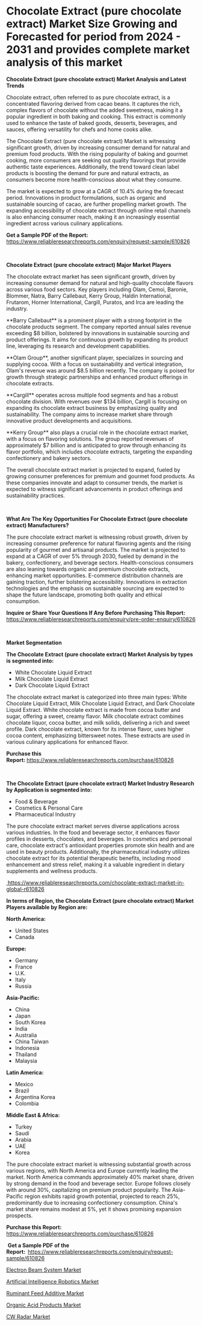 <p><h1>Chocolate Extract (pure chocolate extract) Market Size Growing and Forecasted for period from 2024 - 2031 and provides complete market analysis of this market</h1></p><p><strong>Chocolate Extract (pure chocolate extract) Market Analysis and Latest Trends</strong></p>
<p><p>Chocolate extract, often referred to as pure chocolate extract, is a concentrated flavoring derived from cacao beans. It captures the rich, complex flavors of chocolate without the added sweetness, making it a popular ingredient in both baking and cooking. This extract is commonly used to enhance the taste of baked goods, desserts, beverages, and sauces, offering versatility for chefs and home cooks alike.</p><p>The Chocolate Extract (pure chocolate extract) Market is witnessing significant growth, driven by increasing consumer demand for natural and premium food products. With the rising popularity of baking and gourmet cooking, more consumers are seeking out quality flavorings that provide authentic taste experiences. Additionally, the trend toward clean label products is boosting the demand for pure and natural extracts, as consumers become more health-conscious about what they consume.</p><p>The market is expected to grow at a CAGR of 10.4% during the forecast period. Innovations in product formulations, such as organic and sustainable sourcing of cacao, are further propelling market growth. The expanding accessibility of chocolate extract through online retail channels is also enhancing consumer reach, making it an increasingly essential ingredient across various culinary applications.</p></p>
<p><strong>Get a Sample PDF of the Report:&nbsp;</strong> <a href="https://www.reliableresearchreports.com/enquiry/request-sample/610826?utm_campaign=8&utm_medium=2&utm_source=Github&utm_content=ia&utm_term=29092024&utm_id=chocolate-extract-pure-chocolate-extract">https://www.reliableresearchreports.com/enquiry/request-sample/610826</a></p>
<p>&nbsp;</p>
<p><strong>Chocolate Extract (pure chocolate extract) Major Market Players</strong></p>
<p><p>The chocolate extract market has seen significant growth, driven by increasing consumer demand for natural and high-quality chocolate flavors across various food sectors. Key players including Olam, Cemoi, Baronie, Blommer, Natra, Barry Callebaut, Kerry Group, Haldin International, Frutarom, Horner International, Cargill, Puratos, and Irca are leading the industry.</p><p>**Barry Callebaut** is a prominent player with a strong footprint in the chocolate products segment. The company reported annual sales revenue exceeding $8 billion, bolstered by innovations in sustainable sourcing and product offerings. It aims for continuous growth by expanding its product line, leveraging its research and development capabilities.</p><p>**Olam Group**, another significant player, specializes in sourcing and supplying cocoa. With a focus on sustainability and vertical integration, Olam's revenue was around $8.5 billion recently. The company is poised for growth through strategic partnerships and enhanced product offerings in chocolate extracts.</p><p>**Cargill** operates across multiple food segments and has a robust chocolate division. With revenues over $134 billion, Cargill is focusing on expanding its chocolate extract business by emphasizing quality and sustainability. The company aims to increase market share through innovative product developments and acquisitions.</p><p>**Kerry Group** also plays a crucial role in the chocolate extract market, with a focus on flavoring solutions. The group reported revenues of approximately $7 billion and is anticipated to grow through enhancing its flavor portfolio, which includes chocolate extracts, targeting the expanding confectionery and bakery sectors.</p><p>The overall chocolate extract market is projected to expand, fueled by growing consumer preferences for premium and gourmet food products. As these companies innovate and adapt to consumer trends, the market is expected to witness significant advancements in product offerings and sustainability practices.</p></p>
<p>&nbsp;</p>
<p><strong>What Are The Key Opportunities For Chocolate Extract (pure chocolate extract) Manufacturers?</strong></p>
<p><p>The pure chocolate extract market is witnessing robust growth, driven by increasing consumer preference for natural flavoring agents and the rising popularity of gourmet and artisanal products. The market is projected to expand at a CAGR of over 5% through 2030, fueled by demand in the bakery, confectionery, and beverage sectors. Health-conscious consumers are also leaning towards organic and premium chocolate extracts, enhancing market opportunities. E-commerce distribution channels are gaining traction, further bolstering accessibility. Innovations in extraction technologies and the emphasis on sustainable sourcing are expected to shape the future landscape, promoting both quality and ethical consumption.</p></p>
<p><strong>Inquire or Share Your Questions If Any Before Purchasing This Report:</strong> <a href="https://www.reliableresearchreports.com/enquiry/pre-order-enquiry/610826?utm_campaign=8&utm_medium=2&utm_source=Github&utm_content=ia&utm_term=29092024&utm_id=chocolate-extract-pure-chocolate-extract">https://www.reliableresearchreports.com/enquiry/pre-order-enquiry/610826</a></p>
<p>&nbsp;</p>
<p><strong>Market Segmentation</strong></p>
<p><strong>The Chocolate Extract (pure chocolate extract) Market Analysis by types is segmented into:</strong></p>
<p><ul><li>White Chocolate Liquid Extract</li><li>Milk Chocolate Liquid Extract</li><li>Dark Chocolate Liquid Extract</li></ul></p>
<p><p>The chocolate extract market is categorized into three main types: White Chocolate Liquid Extract, Milk Chocolate Liquid Extract, and Dark Chocolate Liquid Extract. White chocolate extract is made from cocoa butter and sugar, offering a sweet, creamy flavor. Milk chocolate extract combines chocolate liquor, cocoa butter, and milk solids, delivering a rich and sweet profile. Dark chocolate extract, known for its intense flavor, uses higher cocoa content, emphasizing bittersweet notes. These extracts are used in various culinary applications for enhanced flavor.</p></p>
<p><strong>Purchase this Report:&nbsp;</strong><a href="https://www.reliableresearchreports.com/purchase/610826?utm_campaign=8&utm_medium=2&utm_source=Github&utm_content=ia&utm_term=29092024&utm_id=chocolate-extract-pure-chocolate-extract">https://www.reliableresearchreports.com/purchase/610826</a></p>
<p>&nbsp;</p>
<p><strong>The Chocolate Extract (pure chocolate extract) Market Industry Research by Application is segmented into:</strong></p>
<p><ul><li>Food & Beverage</li><li>Cosmetics & Personal Care</li><li>Pharmaceutical Industry</li></ul></p>
<p><p>The pure chocolate extract market serves diverse applications across various industries. In the food and beverage sector, it enhances flavor profiles in desserts, chocolates, and beverages. In cosmetics and personal care, chocolate extract's antioxidant properties promote skin health and are used in beauty products. Additionally, the pharmaceutical industry utilizes chocolate extract for its potential therapeutic benefits, including mood enhancement and stress relief, making it a valuable ingredient in dietary supplements and wellness products.</p></p>
<p><a href="https://www.reliableresearchreports.com/chocolate-extract-market-in-global-r610826?utm_campaign=8&utm_medium=2&utm_source=Github&utm_content=ia&utm_term=29092024&utm_id=chocolate-extract-pure-chocolate-extract">&nbsp;https://www.reliableresearchreports.com/chocolate-extract-market-in-global-r610826</a></p>
<p><strong>In terms of Region, the Chocolate Extract (pure chocolate extract) Market Players available by Region are:</strong></p>
<p>
    <p> <strong> North America: </strong>
        <ul>
            <li>United States</li>
            <li>Canada</li>
        </ul>
        </p> 
    <p> <strong> Europe: </strong>
        <ul>
            <li>Germany</li>
            <li>France</li>
            <li>U.K.</li>
            <li>Italy</li>
            <li>Russia</li>
        </ul>
        </p> 
    <p> <strong> Asia-Pacific: </strong>
        <ul>
            <li>China</li>
            <li>Japan</li>
            <li>South Korea</li>
            <li>India</li>
            <li>Australia</li>
            <li>China Taiwan</li>
            <li>Indonesia</li>
            <li>Thailand</li>
            <li>Malaysia</li>
        </ul>
        </p> 
    <p> <strong> Latin America: </strong>
        <ul>
            <li>Mexico</li>
            <li>Brazil</li>
            <li>Argentina Korea</li>
            <li>Colombia</li>
        </ul>
        </p> 
    <p> <strong> Middle East & Africa: </strong>
        <ul>
            <li>Turkey</li>
            <li>Saudi</li>
            <li>Arabia</li>
            <li>UAE</li>
            <li>Korea</li>
        </ul>
    </p>
    </p>
<p><p>The pure chocolate extract market is witnessing substantial growth across various regions, with North America and Europe currently leading the market. North America commands approximately 40% market share, driven by strong demand in the food and beverage sector. Europe follows closely with around 30%, capitalizing on premium product popularity. The Asia-Pacific region exhibits rapid growth potential, projected to reach 25%, predominantly due to increasing confectionery consumption. China's market share remains modest at 5%, yet it shows promising expansion prospects.</p></p>
<p><strong>Purchase this Report: </strong><a href="https://www.reliableresearchreports.com/purchase/610826?utm_campaign=8&utm_medium=2&utm_source=Github&utm_content=ia&utm_term=29092024&utm_id=chocolate-extract-pure-chocolate-extract">https://www.reliableresearchreports.com/purchase/610826</a></p>
<p>&nbsp;<strong>Get a Sample PDF of the Report:&nbsp;&nbsp;</strong><a href="https://www.reliableresearchreports.com/enquiry/request-sample/610826?utm_campaign=8&utm_medium=2&utm_source=Github&utm_content=ia&utm_term=29092024&utm_id=chocolate-extract-pure-chocolate-extract">https://www.reliableresearchreports.com/enquiry/request-sample/610826</a></p>
<p><strong></strong></p>
<p><p><a href="https://issuu.com/reportprime-2/docs/electron-beam-system-market-size-20_b0753f40fb8cfb?utm_campaign=8&utm_medium=2&utm_source=Github&utm_content=ia&utm_term=29092024&utm_id=chocolate-extract-pure-chocolate-extract">Electron Beam System Market</a></p><p><a href="https://www.linkedin.com/pulse/artificial-intelligence-robotics-market-global-regional-analysis-4hb8f?utm_campaign=8&utm_medium=2&utm_source=Github&utm_content=ia&utm_term=29092024&utm_id=chocolate-extract-pure-chocolate-extract">Artificial Intelligence Robotics Market</a></p><p><a href="https://github.com/NargisHussain432/Market-Research-Report-List-1/blob/main/ruminant-feed-additive-market.md?utm_campaign=8&utm_medium=2&utm_source=Github&utm_content=ia&utm_term=29092024&utm_id=chocolate-extract-pure-chocolate-extract">Ruminant Feed Additive Market</a></p><p><a href="https://github.com/angelajermaine/Market-Research-Report-List-5/blob/main/organic-acid-products-market.md?utm_campaign=8&utm_medium=2&utm_source=Github&utm_content=ia&utm_term=29092024&utm_id=chocolate-extract-pure-chocolate-extract">Organic Acid Products Market</a></p><p><a href="https://issuu.com/reportprime-2/docs/cw-radar-market-size-2030.pptx_a013fcec61d259?utm_campaign=8&utm_medium=2&utm_source=Github&utm_content=ia&utm_term=29092024&utm_id=chocolate-extract-pure-chocolate-extract">CW Radar Market</a></p></p>
